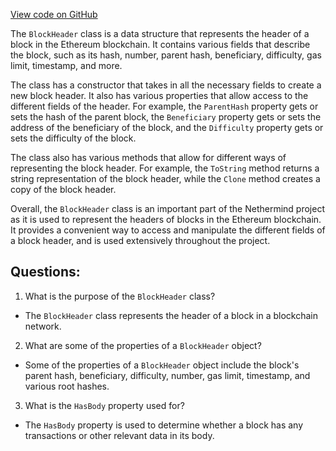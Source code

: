 [View code on GitHub](https://github.com/nethermindeth/nethermind/Nethermind.Core/BlockHeader.cs)

The `BlockHeader` class is a data structure that represents the header of a block in the Ethereum blockchain. It contains various fields that describe the block, such as its hash, number, parent hash, beneficiary, difficulty, gas limit, timestamp, and more.

The class has a constructor that takes in all the necessary fields to create a new block header. It also has various properties that allow access to the different fields of the header. For example, the `ParentHash` property gets or sets the hash of the parent block, the `Beneficiary` property gets or sets the address of the beneficiary of the block, and the `Difficulty` property gets or sets the difficulty of the block.

The class also has various methods that allow for different ways of representing the block header. For example, the `ToString` method returns a string representation of the block header, while the `Clone` method creates a copy of the block header.

Overall, the `BlockHeader` class is an important part of the Nethermind project as it is used to represent the headers of blocks in the Ethereum blockchain. It provides a convenient way to access and manipulate the different fields of a block header, and is used extensively throughout the project.
## Questions: 
 1. What is the purpose of the `BlockHeader` class?
- The `BlockHeader` class represents the header of a block in a blockchain network.

2. What are some of the properties of a `BlockHeader` object?
- Some of the properties of a `BlockHeader` object include the block's parent hash, beneficiary, difficulty, number, gas limit, timestamp, and various root hashes.

3. What is the `HasBody` property used for?
- The `HasBody` property is used to determine whether a block has any transactions or other relevant data in its body.